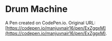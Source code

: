 # Drum Machine

A Pen created on CodePen.io. Original URL: [https://codepen.io/manjuvnair16/pen/ExZggxM](https://codepen.io/manjuvnair16/pen/ExZggxM).


